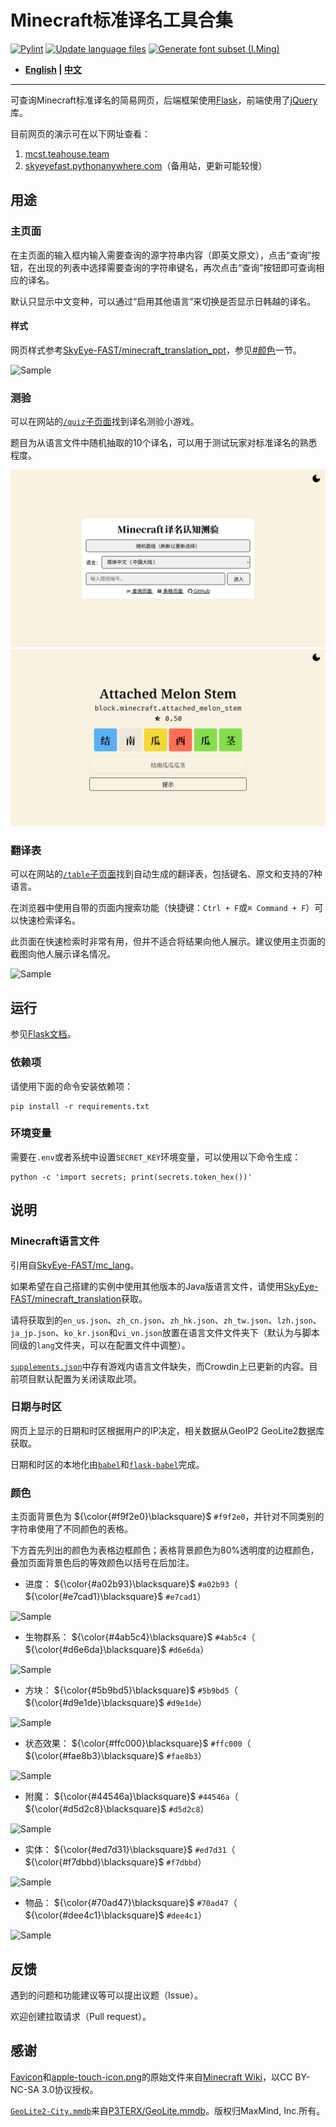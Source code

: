 # Minecraft标准译名工具合集

[![Pylint](https://github.com/SkyEye-FAST/minecraft_translation_flask/actions/workflows/pylint.yml/badge.svg)](https://github.com/SkyEye-FAST/minecraft_translation_flask/actions/workflows/pylint.yml) [![Update language files](https://github.com/SkyEye-FAST/minecraft_translation_flask/actions/workflows/update.yml/badge.svg)](https://github.com/SkyEye-FAST/minecraft_translation_flask/actions/workflows/update.yml) [![Generate font subset (I.Ming)](https://github.com/SkyEye-FAST/minecraft_translation_flask/actions/workflows/extract_font.yml/badge.svg)](https://github.com/SkyEye-FAST/minecraft_translation_flask/actions/workflows/extract_font.yml)

- **[English](README_en.md) | [中文](README.md)**

----

可查询Minecraft标准译名的简易网页，后端框架使用[Flask](https://github.com/pallets/flask)，前端使用了[jQuery](https://jquery.com/)库。

目前网页的演示可在以下网址查看：

1. [mcst.teahouse.team](https://mcst.teahouse.team/)
2. [skyeyefast.pythonanywhere.com](https://skyeyefast.pythonanywhere.com/)（备用站，更新可能较慢）

## 用途

### 主页面

在主页面的输入框内输入需要查询的源字符串内容（即英文原文），点击“查询”按钮，在出现的列表中选择需要查询的字符串键名，再次点击“查询”按钮即可查询相应的译名。

默认只显示中文变种，可以通过“启用其他语言”来切换是否显示日韩越的译名。

#### 样式

网页样式参考[SkyEye-FAST/minecraft_translation_ppt](https://github.com/SkyEye-FAST/minecraft_translation_ppt)，参见[#颜色](#颜色)一节。

![Sample](sample/sample_advancements.png)

### 测验

可以在网站的[`/quiz`子页面](https://mcst.teahouse.team/quiz)找到译名测验小游戏。

题目为从语言文件中随机抽取的10个译名，可以用于测试玩家对标准译名的熟悉程度。

![Sample](sample/sample_quiz_portal.png)
![Sample](sample/sample_quiz_sub.png)

### 翻译表

可以在网站的[`/table`子页面](https://mcst.teahouse.team/table)找到自动生成的翻译表，包括键名、原文和支持的7种语言。

在浏览器中使用自带的页面内搜索功能（快捷键：`Ctrl + F`或`⌘ Command + F`）可以快速检索译名。

此页面在快速检索时非常有用，但并不适合将结果向他人展示。建议使用主页面的截图向他人展示译名情况。

![Sample](sample/sample_table.png)

## 运行

参见[Flask文档](https://flask.palletsprojects.com/en/3.0.x/)。

### 依赖项

请使用下面的命令安装依赖项：

``` shell
pip install -r requirements.txt
```

### 环境变量

需要在`.env`或者系统中设置`SECRET_KEY`环境变量，可以使用以下命令生成：

``` shell
python -c 'import secrets; print(secrets.token_hex())'
```

## 说明

### Minecraft语言文件

引用自[SkyEye-FAST/mc_lang](https://github.com/SkyEye-FAST/mc_lang)。

如果希望在自己搭建的实例中使用其他版本的Java版语言文件，请使用[SkyEye-FAST/minecraft_translation](https://github.com/SkyEye-FAST/minecraft_translation)获取。

请将获取到的`en_us.json`、`zh_cn.json`、`zh_hk.json`、`zh_tw.json`、`lzh.json`、`ja_jp.json`、`ko_kr.json`和`vi_vn.json`放置在语言文件文件夹下（默认为与脚本同级的`lang`文件夹，可以在配置文件中调整）。

[`supplements.json`](lang/supplements.json)中存有游戏内语言文件缺失，而Crowdin上已更新的内容。目前项目默认配置为关闭读取此项。

### 日期与时区

网页上显示的日期和时区根据用户的IP决定，相关数据从GeoIP2 GeoLite2数据库获取。

日期和时区的本地化由[`babel`](https://github.com/python-babel/babel)和[`flask-babel`](https://github.com/python-babel/flask-babel)完成。

### 颜色

主页面背景色为 ${\color{#f9f2e0}\blacksquare}$ `#f9f2e0`，并针对不同类别的字符串使用了不同颜色的表格。

下方首先列出的颜色为表格边框颜色；表格背景颜色为80%透明度的边框颜色，叠加页面背景色后的等效颜色以括号在后加注。

- 进度： ${\color{#a02b93}\blacksquare}$ `#a02b93`（ ${\color{#e7cad1}\blacksquare}$ `#e7cad1`）

![Sample](sample/sample_advancements.png)

- 生物群系： ${\color{#4ab5c4}\blacksquare}$ `#4ab5c4`（ ${\color{#d6e6da}\blacksquare}$ `#d6e6da`）

![Sample](sample/sample_biome.png)

- 方块： ${\color{#5b9bd5}\blacksquare}$ `#5b9bd5`（ ${\color{#d9e1de}\blacksquare}$ `#d9e1de`）

![Sample](sample/sample_block.png)

- 状态效果： ${\color{#ffc000}\blacksquare}$ `#ffc000`（ ${\color{#fae8b3}\blacksquare}$ `#fae8b3`）

![Sample](sample/sample_effect.png)

- 附魔： ${\color{#44546a}\blacksquare}$ `#44546a`（ ${\color{#d5d2c8}\blacksquare}$ `#d5d2c8`）

![Sample](sample/sample_enchantment.png)

- 实体： ${\color{#ed7d31}\blacksquare}$ `#ed7d31`（ ${\color{#f7dbbd}\blacksquare}$ `#f7dbbd`）

![Sample](sample/sample_entity.png)

- 物品： ${\color{#70ad47}\blacksquare}$ `#70ad47`（ ${\color{#dee4c1}\blacksquare}$ `#dee4c1`）

![Sample](sample/sample_item.png)

## 反馈

遇到的问题和功能建议等可以提出议题（Issue）。

欢迎创建拉取请求（Pull request）。

## 感谢

[Favicon](static/favicon.ico)和[apple-touch-icon.png](static/apple-touch-icon.png)的原始文件来自[Minecraft Wiki](https://minecraft.wiki/w/File:Favicon.ico)，以CC BY-NC-SA 3.0协议授权。

[`GeoLite2-City.mmdb`](GeoLite2-City.mmdb)来自[P3TERX/GeoLite.mmdb](https://github.com/P3TERX/GeoLite.mmdb)。版权归MaxMind, Inc.所有。
